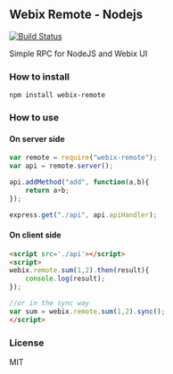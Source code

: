 Webix Remote - Nodejs
---------------------


[![Build Status](https://travis-ci.org/webix-hub/webix-remote-js.svg?branch=master)](https://travis-ci.org/webix-hub/webix-remote-js)

Simple RPC for NodeJS and Webix UI


### How to install

```
npm install webix-remote
```

### How to use

#### On server side
```js
var remote = require("webix-remote");
var api = remote.server();

api.addMethod("add", function(a,b){
	return a+b;
});

express.get("./api", api.apiHandler);
```

#### On client side

```html
<script src='./api'></script>
<script>
webix.remote.sum(1,2).then(result){
	console.log(result);
});

//or in the sync way
var sum = webix.remote.sum(1,2).sync();
</script>
```

### License

MIT
